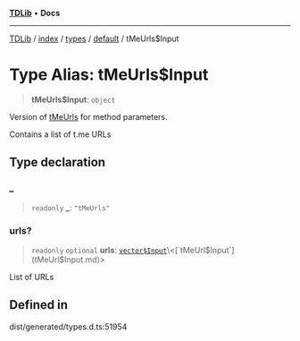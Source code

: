 [**TDLib**](../../../../../../README.md) • **Docs**

***

[TDLib](../../../../../../modules.md) / [index](../../../../../README.md) / [types](../../../README.md) / [default](../README.md) / tMeUrls$Input

# Type Alias: tMeUrls$Input

> **tMeUrls$Input**: `object`

Version of [tMeUrls](tMeUrls.md) for method parameters.

Contains a list of t.me URLs

## Type declaration

### \_

> `readonly` **\_**: `"tMeUrls"`

### urls?

> `readonly` `optional` **urls**: [`vector$Input`](vector$Input.md)\<[`tMeUrl$Input`](tMeUrl$Input.md)\>

List of URLs

## Defined in

dist/generated/types.d.ts:51954
